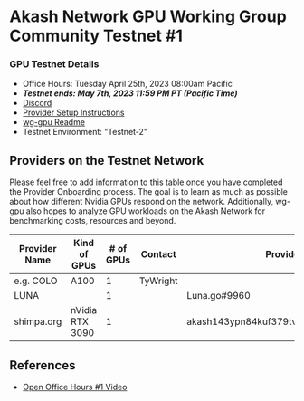 
# Akash Network GPU Working Group Community Testnet #1

### GPU Testnet Details

- Office Hours: Tuesday April 25th, 2023 08:00am Pacific
- ***Testnet ends: May 7th, 2023 11:59 PM PT (Pacific Time)***
- [Discord](https://discord.com/channels/747885925232672829/1067981460461588480/1097906656060383293)
- [Provider Setup Instructions](https://docs.akash.network/other-resources/experimental/testnet/provider-build-with-gpu)
- [wg-gpu Readme](https://github.com/akash-network/community/blob/main/wg-gpu/README.md)
- Testnet Environment: "Testnet-2"


## Providers on the Testnet Network

Please feel free to add information to this table once you have completed the Provider Onboarding process. The goal is to learn as much as possible about how different Nvidia GPUs respond on the network. Additionally, wg-gpu also hopes to analyze GPU workloads on the Akash Network for benchmarking costs, resources and beyond.

| Provider Name | Kind of GPUs | # of GPUs | Contact | Provider Address
| --- | --- | --- | --- | --- |
| e.g. COLO | A100 | 1 | TyWright | 
| LUNA |  | 1 |  | Luna.go#9960
| shimpa.org | nVidia RTX 3090 | 1 |  | akash143ypn84kuf379tv9wvcxsmamhj83d5pg2rfc8v


## References

- [Open Office Hours #1 Video](https://drive.google.com/file/d/1FUsqEd1GVU-23T54LvVRtTZSQ3NP-BvZ/view?usp=share_link)
